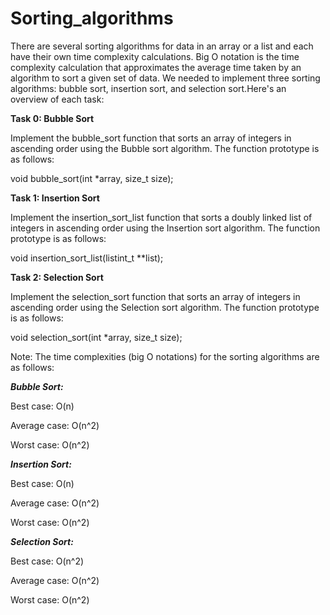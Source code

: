# Sorting_algorithms
There are several sorting algorithms for data in an array or a list and each have their own time complexity calculations. Big O notation is the time complexity calculation that approximates the average time taken by an algorithm to sort a given set of data. We needed to implement three sorting algorithms: bubble sort, insertion sort, and selection sort.Here's an overview of each task:

**Task 0: Bubble Sort**

Implement the bubble_sort function that sorts an array of integers in ascending order using the Bubble sort algorithm. The function prototype is as follows:

void bubble_sort(int *array, size_t size);

**Task 1: Insertion Sort**

Implement the insertion_sort_list function that sorts a doubly linked list of integers in ascending order using the Insertion sort algorithm. The function prototype is as follows:

void insertion_sort_list(listint_t **list);

**Task 2: Selection Sort**

Implement the selection_sort function that sorts an array of integers in ascending order using the Selection sort algorithm. The function prototype is as follows:

void selection_sort(int *array, size_t size);

Note: The time complexities (big O notations) for the sorting algorithms are as follows:

***Bubble Sort:***

Best case: O(n)

Average case: O(n^2)

Worst case: O(n^2)

***Insertion Sort:***

Best case: O(n)

Average case: O(n^2)

Worst case: O(n^2)

***Selection Sort:***

Best case: O(n^2)

Average case: O(n^2)

Worst case: O(n^2)
